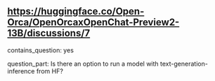 ## https://huggingface.co/Open-Orca/OpenOrcaxOpenChat-Preview2-13B/discussions/7

contains_question: yes

question_part: Is there an option to run a model with text-generation-inference from HF?